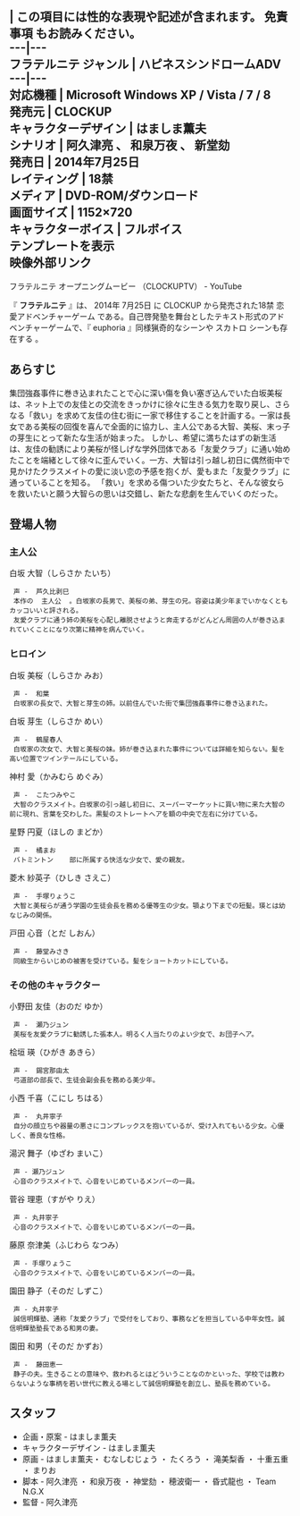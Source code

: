 |  この項目には性的な表現や記述が含まれます。  免責事項  もお読みください。  
---|---  
フラテルニテ  ジャンル  |  ハピネスシンドロームADV   
---|---  
対応機種  |  Microsoft Windows XP  /  Vista  /  7  /  8   
発売元  |  CLOCKUP   
キャラクターデザイン  |  はましま薫夫   
シナリオ  |  阿久津亮  、  和泉万夜  、  新堂劾   
発売日  |  2014年7月25日   
レイティング  |  18禁   
メディア  |  DVD-ROM/ダウンロード   
画面サイズ  |  1152×720   
キャラクターボイス  |  フルボイス   
テンプレートを表示  
映像外部リンク  
---  
フラテルニテ オープニングムービー  （CLOCKUPTV） -  YouTube  
  
『 **フラテルニテ** 』は、  2014年  7月25日  に  CLOCKUP  から発売された18禁  恋愛アドベンチャーゲーム
である。自己啓発塾を舞台としたテキスト形式のアドベンチャーゲームで、『  euphoria  』同様猟奇的なシーンや  スカトロ  シーンも存在する
  。

##  あらすじ  

集団強姦事件に巻き込まれたことで心に深い傷を負い塞ぎ込んでいた白坂美桜は、ネット上での友佳との交流をきっかけに徐々に生きる気力を取り戻し、さらなる「救い」を求めて友佳の住む街に一家で移住することを計画する。一家は長女である美桜の回復を喜んで全面的に協力し、主人公である大智、美桜、末っ子の芽生にとって新たな生活が始まった。
しかし、希望に満ちたはずの新生活は、友佳の勧誘により美桜が怪しげな学外団体である「友愛クラブ」に通い始めたことを端緒として徐々に歪んでいく。一方、大智は引っ越し初日に偶然街中で見かけたクラスメイトの愛に淡い恋の予感を抱くが、愛もまた「友愛クラブ」に通っていることを知る。
「救い」を求める傷ついた少女たちと、そんな彼女らを救いたいと願う大智らの思いは交錯し、新たな悲劇を生んでいくのだった。

##  登場人物  

###  主人公  

白坂 大智（しらさか たいち）

     声 -  芦久比剥巳 
     本作の  主人公  。白坂家の長男で、美桜の弟、芽生の兄。容姿は美少年までいかなくともカッコいいと評される。 
     友愛クラブに通う姉の美桜を心配し離脱させようと奔走するがどんどん周囲の人が巻き込まれていくことになり次第に精神を病んでいく。 

###  ヒロイン  

白坂 美桜（しらさか みお）

     声 -  和葉   
     白坂家の長女で、大智と芽生の姉。以前住んでいた街で集団強姦事件に巻き込まれた。 
白坂 芽生（しらさか めい）

     声 -  鶴屋春人 
     白坂家の次女で、大智と美桜の妹。姉が巻き込まれた事件については詳細を知らない。髪を高い位置でツインテールにしている。 
神村 愛（かみむら めぐみ）

     声 -  こたつみやこ 
     大智のクラスメイト。白坂家の引っ越し初日に、スーパーマーケットに買い物に来た大智の前に現れ、言葉を交わした。黒髪のストレートヘアを額の中央で左右に分けている。 
星野 円夏（ほしの まどか）

     声 -  橘まお 
     バトミントン    部に所属する快活な少女で、愛の親友。 
菱木 紗英子（ひしき さえこ）

     声 -  手塚りょうこ 
     大智と美桜らが通う学園の生徒会長を務める優等生の少女。顎より下までの短髪。瑛とは幼なじみの関係。 
戸田 心音（とだ しおん）

     声 -  藤堂みさき 
     同級生からいじめの被害を受けている。髪をショートカットにしている。 

###  その他のキャラクター  

小野田 友佳（おのだ ゆか）

     声 -  瀬乃ジュン 
     美桜を友愛クラブに勧誘した張本人。明るく人当たりのよい少女で、お団子ヘア。 
桧垣 瑛（ひがき あきら）

     声 -  錫宮那由太 
     弓道部の部長で、生徒会副会長を務める美少年。 
小西 千喜（こにし ちはる）

     声 -  丸井寧子 
     自分の顔立ちや器量の悪さにコンプレックスを抱いているが、受け入れてもいる少女。心優しく、善良な性格。 
湯沢 舞子（ゆざわ まいこ）

     声 - 瀬乃ジュン 
     心音のクラスメイトで、心音をいじめているメンバーの一員。 
菅谷 理恵（すがや りえ）

     声 - 丸井寧子 
     心音のクラスメイトで、心音をいじめているメンバーの一員。 
藤原 奈津美（ふじわら なつみ）

     声 - 手塚りょうこ 
     心音のクラスメイトで、心音をいじめているメンバーの一員。 
園田 静子（そのだ しずこ）

     声 - 丸井寧子 
     誠信明輝塾、通称「友愛クラブ」で受付をしており、事務などを担当している中年女性。誠信明輝塾塾長である和男の妻。 
園田 和男（そのだ かずお）

     声 -  藤田恵一 
     静子の夫。生きることの意味や、救われるとはどういうことなのかといった、学校では教わらないような事柄を若い世代に教える場として誠信明輝塾を創立し、塾長を務めている。 

##  スタッフ  

  * 企画・原案 -  はましま薫夫 
  * キャラクターデザイン - はましま薫夫 
  * 原画 - はましま薫夫・  むなしむじょう  ・  たくろう  ・  滝美梨香  ・  十重五重  ・  まりお 
  * 脚本 -  阿久津亮  ・  和泉万夜  ・  神堂劾  ・  穂波衛一  ・  昏式龍也  ・  Team N.G.X 
  * 監督 - 阿久津亮 

